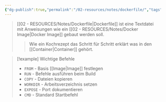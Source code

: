 ```yaml
---
{"dg-publish":true,"permalink":"/02-resources/notes/dockerfile/","tags":["informatik/virtualisierung/docker/build","informatik/virtualisierung/docker/images"],"noteIcon":"","updated":"2025-09-10T16:40:27.700+02:00"}
---
```



>[[02 - RESOURCES/Notes/Dockerfile\|Dockerfile]] ist eine Textdatei mit Anweisungen wie ein [[02 - RESOURCES/Notes/Docker Image\|Docker Image]] gebaut werden soll.
>>Wie ein Kochrezept das Schritt für Schritt erklärt was in den [[Container\|Container]] gehört.

>[!example] Wichtige Befehle
>- `FROM` - Basis [[Image\|Image]] festlegen
>- `RUN` - Befehle ausführen beim Build
>- `COPY` - Dateien kopieren
>- `WORKDIR` - Arbeitsverzeichnis setzen
>- `EXPOSE` - Port dokumentieren
>- `CMD` - Standard Startbefehl